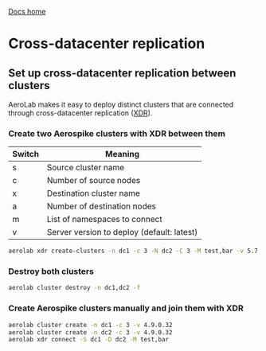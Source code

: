 [Docs home](../../../README.md)

# Cross-datacenter replication


## Set up cross-datacenter replication between clusters
AeroLab makes it easy to deploy distinct clusters that are connected through
cross-datacenter replication ([XDR](/server/operations/configure/cross-datacenter)).

### Create two Aerospike clusters with XDR between them

Switch | Meaning
--- | ---
s | Source cluster name
c | Number of source nodes
x | Destination cluster name
a | Number of destination nodes
m | List of namespaces to connect
v | Server version to deploy (default: latest)

```bash
aerolab xdr create-clusters -n dc1 -c 3 -N dc2 -C 3 -M test,bar -v 5.7.0.12
```

### Destroy both clusters

```bash
aerolab cluster destroy -n dc1,dc2 -f
```

### Create Aerospike clusters manually and join them with XDR

```bash
aerolab cluster create -n dc1 -c 3 -v 4.9.0.32
aerolab cluster create -n dc2 -c 3 -v 4.9.0.32
aerolab xdr connect -S dc1 -D dc2 -M test,bar
```
